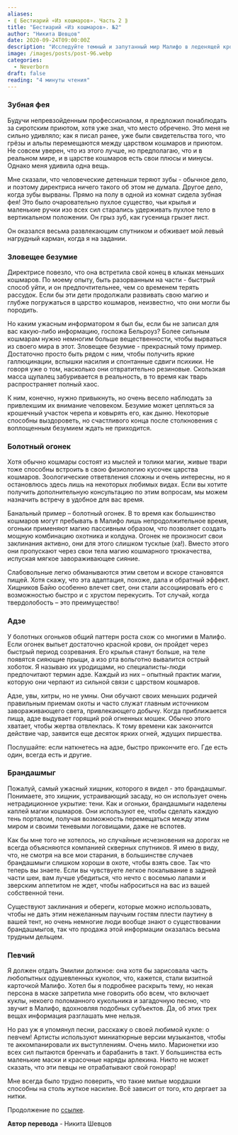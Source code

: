 ```yaml
---
aliases: 
- ⟪ Бестиарий «Из кошмаров». Часть 2 ⟫
title: "Бестиарий «Из кошмаров». №2"
author: "Никита Шевцов"
date: 2020-09-24T09:00:00Z
description: "Исследуйте темный и запутанный мир Малифо в леденящей кровь истории безумия и ужаса. Следуйте за рассказчиком, который описывает ужасающую силу ночных кошмаров и опасности занятий темной магией. Узнайте об ужасной судьбе Директора и узнайте, почему лучше быть растерзанным монстрами, чем сойти с ума от ужасов этого запутанного царства."
image: /images/posts/post-96.webp
categories:
  - Neverborn
draft: false
reading: "4 минуты чтения"
---
```


### Зубная фея

Будучи непревзойденным профессионалом, я предложил понаблюдать за сиротским приютом, хотя уже знал, что место обречено. Это меня не сильно удивляло; как я писал ранее, уже были свидетельства того, что грёзы и альпы перемещаются между царством кошмаров и приютом. Не совсем уверен, что из этого лучше, но предполагаю, что и в реальном мире, и в царстве кошмаров есть свои плюсы и минусы. Однако меня удивила одна вещь.

Мне сказали, что человеческие детеныши теряют зубы - обычное дело, и поэтому директриса ничего такого об этом не думала. Другое дело, когда зубы вырваны. Прямо на полу в одной из комнат сидела зубная фея! Это было очаровательно пухлое существо, чьи крылья и маленькие ручки изо всех сил старались удерживать пухлое тело в вертикальном положении. Он грыз зуб, как гусеница грызет лист.

Он оказался весьма развлекающим спутником и обживает мой левый нагрудный карман, когда я на задании.

### Зловещее безумие

Директрисе повезло, что она встретила свой конец в клыках меньших кошмаров. По моему опыту, быть разорванным на части - быстрый способ уйти, и он предпочтительнее, чем со временем терять рассудок. Если бы эти дети продолжали развивать свою магию и глубже погружаться в царство кошмаров, неизвестно, что они могли бы породить.

Но каким ужасным информатором я был бы, если бы не записал для вас какую-либо информацию, госпожа Бельроуз? Более сильным кошмарам нужно немногим больше вещественности, чтобы вырваться из своего мира в этот. Зловещее безумие - прекрасный тому пример. Достаточно просто быть рядом с ним, чтобы получить яркие галлюцинации, вспышки насилия и спонтанные сдвиги психики. Не говоря уже о том, насколько они отвратительно резиновые. Скользкая масса щупалец забуривается в реальность, в то время как тварь распространяет полный хаос.

К ним, конечно, нужно привыкнуть, но очень весело наблюдать за привлекшим их внимание человеком. Безумие может цепляться за крошечный участок черепа и ковырять его, как дыню. Некоторые способны выздороветь, но счастливого конца после столкновения с воплощенным безумием ждать не приходится.

### Болотный огонек

Хотя обычно кошмары состоят из мыслей и толики магии, живые твари тоже способны встроить в свою физиологию кусочек царства кошмаров. Зоологические ответвления сложны и очень интересны, но я остановлюсь здесь лишь на некоторых любимых видах. Если вы хотите получить дополнительную консультацию по этим вопросам, мы можем назначить встречу в удобное для вас время.

Банальный пример – болотный огонек. В то время как большинство кошмаров могут пребывать в Малифо лишь непродолжительное время, огоньки применяют магию пассивным образом, что позволяет создать мощную комбинацию охотника и колдуна. Огонек не произносит свои заклинания активно, они для этого слишком тусклые (ха!). Вместо этого они пропускают через свои тела магию кошмарного трюкачества, испуская мягкое завораживающее сияние.

Слабовольные легко обманываются этим светом и вскоре становятся пищей. Хотя скажу, что эта адаптация, похоже, дала и обратный эффект. Хищников Байю особенно влечет свет, они стали ассоциировать его с возможностью быстро и с хрустом перекусить. Тот случай, когда твердолобость – это преимущество!

### Адзе

У болотных огоньков общий паттерн роста схож со многими в Малифо. Если огонек выпьет достаточно красной крови, он пройдет через быстрый период созревания. Его крылья станут больше, на теле появятся сияющие прыщи, а изо рта вольготно вывалится острый хоботок. Я называю их уродищами, но специалисты-люди предпочитают термин адзе. Каждый из них – опытный практик магии, которую они черпают из сильной связи с царством кошмаров.

Адзе, увы, хитры, но не умны. Они обучают своих меньших родичей правильным приемам охоты и часто служат главным источником завораживающего света, привлекающего добычу. Когда приближается пища, адзе выдувает горящий рой огненных мошек. Обычно этого хватает, чтобы жертва отвлеклась. К тому времени как закончится действие чар, заявится еще десяток ярких огней, ждущих пиршества.

Послушайте: если наткнетесь на адзе, быстро прикончите его. Где есть один, всегда есть и другие.

### Брандашмыг

Пожалуй, самый ужасный хищник, которого я видел - это брандашмыг. Понимаете, это хищник, устраивающий засаду, но он использует очень нетрадиционное укрытие: тени. Как и огоньки, брандашмыги наделены каплей магии кошмаров. Они используют ее, чтобы сделать каждую тень порталом, получая возможность перемещаться между этим миром и своими теневыми логовищами, даже не вспотев.

Как бы мне того не хотелось, но случайные исчезновения на дорогах не всегда объясняются компанией скверных спутников. Я имею в виду, что, не смотря на все мои старания, в большинстве случаев брандашмыги слишком хороши в охоте, чтобы взять свое. Так что теперь вы знаете. Если вы чувствуете легкое покалывание в задней части шеи, вам лучше убедиться, что нечто с восемью лапами и зверским аппетитом не ждет, чтобы наброситься на вас из вашей собственной тени.

Существуют заклинания и обереги, которые можно использовать, чтобы не дать этим нежеланным паучьим гостям плести паутину в вашей тент, но очень немногие люди вообще знают о существовании брандашмыгов, так что продажа этой информации оказалась весьма трудным дельцем.

### Певчий

Я должен отдать Эмилии должное: она хотя бы зарисовала часть любопытных одушевленных куколок, что, кажется, стали визитной карточкой Малифо. Хотел бы я подробнее раскрыть тему, но некая персона в маске запретила мне говорить обо всем, что включает куклы, некоего поломанного кукольника и загадочную песню, что звучит в Малифо, вдохновляя подобных субъектов. Да, об этих трех вещах информация разглашать мне нельзя.

Но раз уж я упомянул песни, расскажу о своей любимой кукле: о певчем! Артисты используют миниатюрные версии музыкантов, чтобы те аккомпанировали их выступлениям. Очень мило. Марионетки изо всех сил пытаются бренчать и барабанить в такт. У большинства есть маленькие маски и красочные наряды арлекина. Никто не может сказать, что эти певцы не отрабатывают свой гонорар!

Мне всегда было трудно поверить, что такие милые мордашки способны на столь жуткое насилие. Всё зависит от того, кто дергает за нитки.


Продолжение по [ссылке](http://malifaux.vercel.app/posts/post-98).


**Автор перевода** - Никита Шевцов